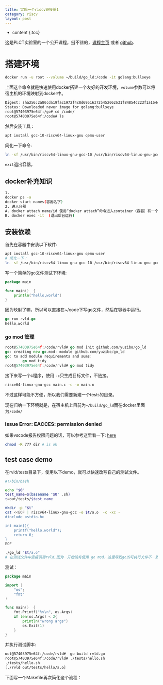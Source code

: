 ```yaml
---
title: 实现一个riscv链接器1
category: riscv
layout: post
---
```

* content
{:toc}

这是PLCT实验室的一个公开课程，挺不错的，[课程主页](sduo/) 或者 [github](https://github.com/ksco/rvld).

# 搭建环境
```bash
docker run -u root --volume ~/build/go_ld:/code -it golang:bullseye 
```
上面这个命令就是快速使用docker搭建一个友好的开发环境，`volume`参数可以将宿主机的环境映射到docker中。

```bash
Digest: sha256:2a80cda19fac1972f4c8d69516372b452062631f84854c223f1a164ce77b06d3
Status: Downloaded newer image for golang:bullseye
root@57403975e64f:/go# cd /code/
root@57403975e64f:/code# ls
```

然后安装工具：

```bash
apt install gcc-10-riscv64-linux-gnu qemu-user
```

简化一下命令:

```bash
ln -sf /usr/bin/riscv64-linux-gnu-gcc-10 /usr/bin/riscv64-linux-gnu-gcc
```

`exit`退出容器。

## docker补充知识
```bash
1.
docker ps -a
docker start names(容器名字)
2. 进入容器
A. docker attach name/id 使用“docker attach”命令进入container（容器）有一个缺点，那就是每次从container中退出到前台时，container也跟着退出了。
B. docker exec -it  (退出后台运行)
```

## 安装依赖
首先在容器中安装以下软件:
```bash
apt install gcc-10-riscv64-linux-gnu qemu-user
# 简化一下：
ln -sf /usr/bin/riscv64-linux-gnu-gcc-10 /usr/bin/riscv64-linux-gnu-gcc 
```

写一个简单的go文件测试下环境:
```go
package main

func main()  {
	println("hello,world")
}
```

因为映射了嘛，所以可以直接在~/code下写go文件，然后在容器中运行。

```go
go run rvld.go
hello,world
```
### go mod 管理

```go
root@57403975e64f:/code/rvld# go mod init github.com/yuzibo/go_ld 
go: creating new go.mod: module github.com/yuzibo/go_ld
go: to add module requirements and sums:
        go mod tidy
root@57403975e64f:/code/rvld# go mod tidy 
```
接下来写一个c程序，使用 `-c`只生成目标文件，不链接。

```bash
riscv64-linux-gnu-gcc main.c -c -o main.o 
```

不过这样可能不方便，所以我们需要新建一个tests的目录。

现在归纳一下环境就是，在宿主机上目前为`~/build/go_ld`而在docker里面为`/code/`
### issue Error: EACCES: permission denied

如果vscode报告权限问题的话，可以参考这里看一下: [here](https://stackoverflow.com/questions/66496890/vs-code-nopermissions-filesystemerror-error-eacces-permission-denied)

```bash
chmod -R 777 dir # is ok
```

## test case demo
在rvld/tests目录下，使用以下demo，就可以快速改写自己的测试文件。

```bash
#!/bin/bash

echo "$0"
test_name=$(basename "$0" .sh)
t=out/tests/$test_name

mkdir -p "$t"
cat <<EOF | riscv64-linux-gnu-gcc -o $t/a.o  -c -xc -
#include <stdio.h>

int main(){
    printf("hello,world");
    return 0;
}
EOF

./go_ld "$t/a.o"
# 在测试文件中直接调用rvld,因为一开始没有使用 go mod，这里导致go的可执行文件不一致
```

测试：

```go
package main

import (
	"os";
	"fmt"
)

func main()  {
	fmt.Printf("%v\n", os.Args)
	if len(os.Args) < 2{
		println("wrong args")
		os.Exit(1)
	}
}
```
并执行测试脚本:
```bash
oot@57403975e64f:/code/rvld#  go build rvld.go 
root@57403975e64f:/code/rvld# ./tests/hello.sh 
./tests/hello.sh
[./rvld out/tests/hello/a.o]
```

下面写一个Makefile再次简化这个流程：